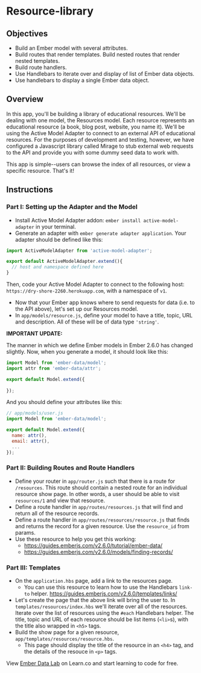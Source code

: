 # Resource-library

## Objectives

* Build an Ember model with several attributes. 
* Build routes that render templates. Build nested routes that render nested templates. 
* Build route handlers. 
* Use Handlebars to iterate over and display of list of Ember data objects. 
* Use handlebars to display a single Ember data object.

## Overview

In this app, you'll be building a library of educational resources. We'll be dealing with one model, the Resources model. Each resource represents an educational resource (a book, blog post, website, you name it). We'll be using the Active Model Adapter to connect to an external API of educational resources. For the purposes of development and testing, however, we have configured a Javascript library called Mirage to stub external web requests to the API and provide you with some dummy seed data to work with. 

This app is simple--users can browse the index of all resources, or view a specific resource. That's it!

## Instructions

### Part I: Setting up the Adapter and the Model

* Install Active Model Adapter addon: `ember install active-model-adapter` in your terminal. 
* Generate an adapter with `ember generate adapter application`. Your adapter should be defined like this:

```javascript
import ActiveModelAdapter from 'active-model-adapter';

export default ActiveModelAdapter.extend(){
  // host and namespace defined here
}
```

Then, code your Active Model Adapter to connect to the following host: `https://dry-shore-2260.herokuapp.com`, with a namespace of `v1`.
* Now that your Ember app knows where to send requests for data (i.e. to the API above), let's set up our Resources model. 
* In `app/models/resource.js`, define your model to have a title, topic, URL and description. All of these will be of data type `'string'`.

**IMPORTANT UPDATE:**

The manner in which we define Ember models in Ember 2.6.0 has changed slightly. Now, when you generate a model, it should look like this:

```javascript
import Model from 'ember-data/model';
import attr from 'ember-data/attr';

export default Model.extend({
  
});

```

And you should define your attributes like this:

```javascript
// app/models/user.js
import Model from 'ember-data/model';

export default Model.extend({
  name: attr(),
  email: attr(),
  ...
});
```

### Part II: Building Routes and Route Handlers

* Define your router in `app/router.js` such that there is a route for `/resources`. This route should contain a nested route for an individual resource show page. In other words, a user should be able to visit `resources/1` and view that resource.
* Define a route handler in `app/routes/resources.js` that will find and return all of the resource records. 
* Define a route handler in `app/routes/resources/resource.js` that finds and returns the record for a given resource. Use the `resource_id` from params. 
* Use these resource to help you get this working: 
  * https://guides.emberjs.com/v2.6.0/tutorial/ember-data/
  * https://guides.emberjs.com/v2.6.0/models/finding-records/

### Part III: Templates

* On the `application.hbs` page, add a link to the resources page. 
  * You can use this resource to learn how to use the Handlebars `link-to` helper. https://guides.emberjs.com/v2.6.0/templates/links/
* Let's create the page that the above link will bring the user to. In `templates/resources/index.hbs` we'll iterate over all of the resources. Iterate over the list of resources using the `#each` Handlebars helper. The title, topic and URL of each resource should be list items (`<li>`s), with the title also wrapped in `<h5>` tags. 
* Build the show page for a given resource, `app/templates/resources/resource.hbs`. 
  * This page should display the title of the resource in an `<h4>` tag, and the details of the resouce in `<p>` tags. 
<p class='util--hide'>View <a href='https://learn.co/lessons/ember-data-lab'>Ember Data Lab</a> on Learn.co and start learning to code for free.</p>
